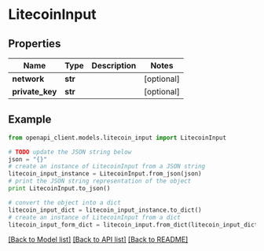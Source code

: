 # LitecoinInput


## Properties
Name | Type | Description | Notes
------------ | ------------- | ------------- | -------------
**network** | **str** |  | [optional] 
**private_key** | **str** |  | [optional] 

## Example

```python
from openapi_client.models.litecoin_input import LitecoinInput

# TODO update the JSON string below
json = "{}"
# create an instance of LitecoinInput from a JSON string
litecoin_input_instance = LitecoinInput.from_json(json)
# print the JSON string representation of the object
print LitecoinInput.to_json()

# convert the object into a dict
litecoin_input_dict = litecoin_input_instance.to_dict()
# create an instance of LitecoinInput from a dict
litecoin_input_form_dict = litecoin_input.from_dict(litecoin_input_dict)
```
[[Back to Model list]](../README.md#documentation-for-models) [[Back to API list]](../README.md#documentation-for-api-endpoints) [[Back to README]](../README.md)


